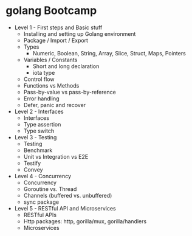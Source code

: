 # golang Bootcamp

- Level 1 - First steps and Basic stuff
    - Installing and setting up Golang environment
    - Package / Import / Export
    - Types
        - Numeric, Boolean, String, Array, Slice, Struct, Maps, Pointers
    - Variables / Constants
        - Short and long declaration
        - iota type
    - Control flow
    - Functions vs Methods
    - Pass-by-value vs pass-by-reference
    - Error handling
    - Defer, panic and recover
- Level 2 - Interfaces
    - Interfaces
    - Type assertion
    - Type switch
- Level 3 - Testing
    - Testing
    - Benchmark
    - Unit vs Integration vs E2E
    - Testify
    - Convey
- Level 4 - Concurrency
    - Concurrency
    - Goroutine vs. Thread
    - Channels (buffered vs. unbuffered)
    - sync package
- Level 5 - RESTful API and Microservices
    - RESTful APIs
    - Http packages: http, gorilla/mux, gorilla/handlers
    - Microservices